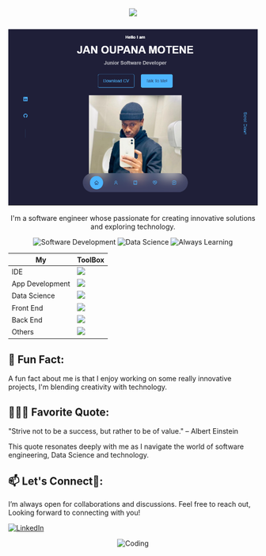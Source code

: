 <h1 align="center">
    <img src="https://readme-typing-svg.herokuapp.com/?font=Righteous&size=35&center=true&vCenter=true&width=500&height=70&duration=4000&lines=Hello+World+🫶;I'm+JAN+MOTENE✨;+Software+Developer💻;+Data+Scientist💻;from+South+Africa+💖;&color=green" />
</h1>

<p align="center">
    <img alt="Coding" width="1000" src="Profile.png">
</p>

<p align="center">
    I'm a software engineer whose passionate for creating innovative solutions and exploring technology.
</p>
<p align="center">
  <img src="https://img.shields.io/badge/Software%20to%20Development-green?style=for-the-badge&logo=Handshake&animation=shake" alt="Software Development"/>
  <img src="https://img.shields.io/badge/-Data%20Science-ff69b4?style=for-the-badge&logo=Code&animation=slide" alt="Data Science"/>
  <img src="https://img.shields.io/badge/-Always%20Learning-blue?style=for-the-badge&logo=Book&animation=flash" alt="Always Learning"/>
</p>

<div align="center">

| **My**       | **ToolBox**                                                                                                      |
|-----------------|-----------------------------------------------------------------------------------------------------------|
| IDE             | <img src="https://skillicons.dev/icons?i=idea,visualstudio,vscode"/>                                                     |
| App Development  | <img src="https://skillicons.dev/icons?i=java,cs,net,cpp"/>                                |
| Data Science  | <img src="https://skillicons.dev/icons?i=py,mysql,sklearn,tensorflow,pytorch,keres"/>                                |
| Front End       | <img src="https://skillicons.dev/icons?i=html,css,js,react,nodejs,bootstrap,tailwindcss"/>|
| Back End        | <img src="https://skillicons.dev/icons?i=java,cs,mysql,postman,springboot"/>        |
| Others          | <img src="https://skillicons.dev/icons?i=github,git,maven,discord,stackoverflow,ai,firebase"/>   |

</div>

## 🦇 Fun Fact:
A fun fact about me is that I enjoy working on some really innovative projects, I'm blending creativity with technology.

## 👩🏻‍💻 Favorite Quote:
"Strive not to be a success, but rather to be of value." – Albert Einstein

This quote resonates deeply with me as I navigate the world of software engineering, Data Science and technology.

## 📫 Let's Connect🚀:
I’m always open for collaborations and discussions. Feel free to reach out, Looking forward to connecting with you!
<p align="left">
    <a href="https://www.linkedin.com/in/jan-motene-4864771b4/">
        <img src="https://skillicons.dev/icons?i=linkedin" alt="LinkedIn" />
    </a>
   
</p>

<p align="center">
  <img src="https://64.media.tumblr.com/197110a10042ab07954e00a50aa070ae/tumblr_pvsao76xg51wnhmglo4_540.gif" alt="Coding">
</p>




<!--
**MoteneJan/MoteneJan** is a ✨ _special_ ✨ repository because its `README.md` (this file) appears on your GitHub profile.

Here are some ideas to get you started:

- 🔭 I’m currently working on ...
- 🌱 I’m currently learning ...
- 👯 I’m looking to collaborate on ...
- 🤔 I’m looking for help with ...
- 💬 Ask me about ...
- 📫 How to reach me: ...
- 😄 Pronouns: ...
- ⚡ Fun fact: ...
-->
